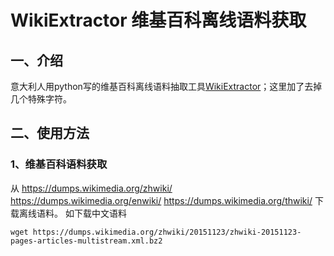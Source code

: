 # WikiExtractor 维基百科离线语料获取
## 一、介绍
意大利人用python写的维基百科离线语料抽取工具[WikiExtractor](http://medialab.di.unipi.it/wiki/Wikipedia_Extractor)；这里加了去掉几个特殊字符。

## 二、使用方法
### 1、维基百科语料获取
从
https://dumps.wikimedia.org/zhwiki/
https://dumps.wikimedia.org/enwiki/
https://dumps.wikimedia.org/thwiki/
下载离线语料。
如下载中文语料
```shell
wget https://dumps.wikimedia.org/zhwiki/20151123/zhwiki-20151123-pages-articles-multistream.xml.bz2
```

